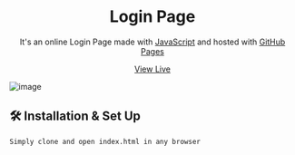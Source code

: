 <h1 align="center">
  Login Page
</h1>
<p align="center">
  It's an online Login Page made with <a href="https://www.javascript.com/" target="_blank">JavaScript</a> and hosted with <a href="https://www.github.com/" target="_blank">GitHub Pages</a>
</p>
<p align="center">
  <a href="https://asim1909.github.io/Login-Highliting/" target="_blank">View Live</a>
</p>

![image](https://user-images.githubusercontent.com/118390636/212419024-681daa6b-cf79-4316-ada0-083be88f444c.png)


## 🛠 Installation & Set Up

```
Simply clone and open index.html in any browser
```
